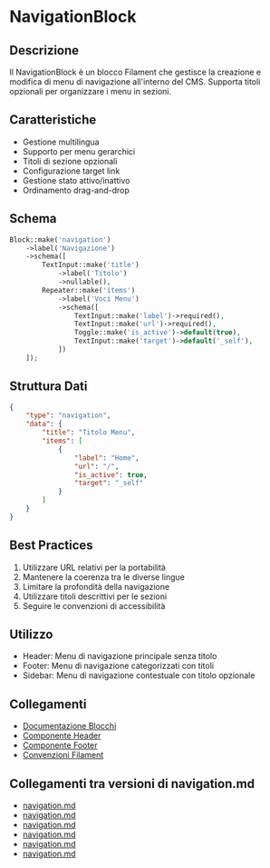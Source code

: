 # NavigationBlock

## Descrizione
Il NavigationBlock è un blocco Filament che gestisce la creazione e modifica di menu di navigazione all'interno del CMS. Supporta titoli opzionali per organizzare i menu in sezioni.

## Caratteristiche
- Gestione multilingua
- Supporto per menu gerarchici
- Titoli di sezione opzionali
- Configurazione target link
- Gestione stato attivo/inattivo
- Ordinamento drag-and-drop

## Schema
```php
Block::make('navigation')
    ->label('Navigazione')
    ->schema([
        TextInput::make('title')
            ->label('Titolo')
            ->nullable(),
        Repeater::make('items')
            ->label('Voci Menu')
            ->schema([
                TextInput::make('label')->required(),
                TextInput::make('url')->required(),
                Toggle::make('is_active')->default(true),
                TextInput::make('target')->default('_self'),
            ])
    ]);
```

## Struttura Dati
```json
{
    "type": "navigation",
    "data": {
        "title": "Titolo Menu",
        "items": [
            {
                "label": "Home",
                "url": "/",
                "is_active": true,
                "target": "_self"
            }
        ]
    }
}
```

## Best Practices
1. Utilizzare URL relativi per la portabilità
2. Mantenere la coerenza tra le diverse lingue
3. Limitare la profondità della navigazione
4. Utilizzare titoli descrittivi per le sezioni
5. Seguire le convenzioni di accessibilità

## Utilizzo
- Header: Menu di navigazione principale senza titolo
- Footer: Menu di navigazione categorizzati con titoli
- Sidebar: Menu di navigazione contestuale con titolo opzionale

## Collegamenti
- [Documentazione Blocchi](./README.md)
- [Componente Header](../components/header.md)
- [Componente Footer](../components/footer.md)
- [Convenzioni Filament](../../../project_docs/filament-conventions.md) 

## Collegamenti tra versioni di navigation.md
* [navigation.md](laravel/Modules/Gdpr/project_docs/navigation.md)
* [navigation.md](laravel/Modules/Xot/project_docs/navigation.md)
* [navigation.md](laravel/Modules/UI/project_docs/navigation.md)
* [navigation.md](laravel/Modules/Cms/project_docs/blocks/navigation.md)
* [navigation.md](laravel/Modules/Cms/project_docs/navigation.md)
* [navigation.md](laravel/Modules/Cms/project_docs/components/navigation.md)

